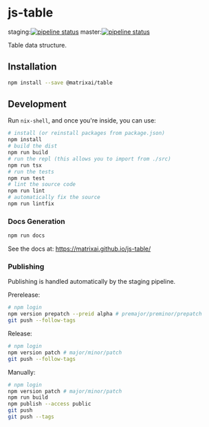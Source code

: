 # js-table

staging:[![pipeline status](https://gitlab.com/MatrixAI/open-source/js-table/badges/staging/pipeline.svg)](https://gitlab.com/MatrixAI/open-source/js-table/commits/staging)
master:[![pipeline status](https://gitlab.com/MatrixAI/open-source/js-table/badges/master/pipeline.svg)](https://gitlab.com/MatrixAI/open-source/js-table/commits/master)

Table data structure.

## Installation

```sh
npm install --save @matrixai/table
```

## Development

Run `nix-shell`, and once you're inside, you can use:

```sh
# install (or reinstall packages from package.json)
npm install
# build the dist
npm run build
# run the repl (this allows you to import from ./src)
npm run tsx
# run the tests
npm run test
# lint the source code
npm run lint
# automatically fix the source
npm run lintfix
```

### Docs Generation

```sh
npm run docs
```

See the docs at: https://matrixai.github.io/js-table/

### Publishing

Publishing is handled automatically by the staging pipeline.

Prerelease:

```sh
# npm login
npm version prepatch --preid alpha # premajor/preminor/prepatch
git push --follow-tags
```

Release:

```sh
# npm login
npm version patch # major/minor/patch
git push --follow-tags
```

Manually:

```sh
# npm login
npm version patch # major/minor/patch
npm run build
npm publish --access public
git push
git push --tags
```
